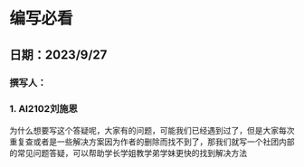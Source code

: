 # 编写必看

## 日期：2023/9/27

### 撰写人：

### 1. AI2102刘施恩

为什么想要写这个答疑呢，大家有的问题，可能我们已经遇到过了，但是大家每次重复查或者是一些解决方案因为作者的删除而找不到了，那我们就写一个社团内部的常见问题答疑，可以帮助学长学姐教学弟学妹更快的找到解决方法
